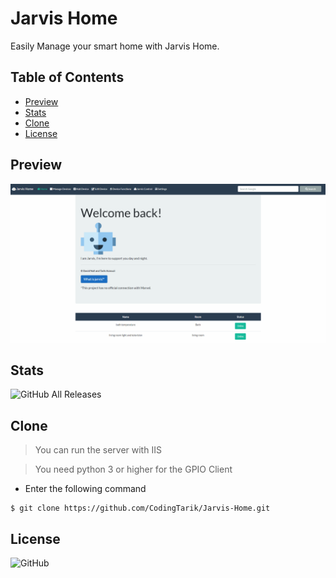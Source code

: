 # Jarvis Home
Easily Manage your smart home with Jarvis Home.

## Table of Contents
  - [Preview](#preview)
  - [Stats](#stats)
  - [Clone](#clone)
  - [License](#License)
## Preview
![](preview.gif)

## Stats
![GitHub All Releases](https://img.shields.io/github/downloads/CodingTarik/Jarvis-Home/total)
## Clone
> You can run the server with IIS

> You need python 3 or higher for the GPIO Client
- Enter the following command
```shell
$ git clone https://github.com/CodingTarik/Jarvis-Home.git
```
## License
![GitHub](https://img.shields.io/github/license/CodingTarik/Jarvis-Home)
 
